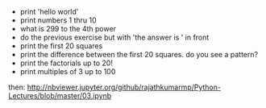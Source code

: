- print 'hello world'
- print numbers 1 thru 10
- what is 299 to the 4th power
- do the previous exercise but with 'the answer is ' in front
- print the first 20 squares
- print the difference between the first 20 squares. do you see a pattern?
- print the factorials up to 20!
- print multiples of 3 up to 100

then: http://nbviewer.jupyter.org/github/rajathkumarmp/Python-Lectures/blob/master/03.ipynb


